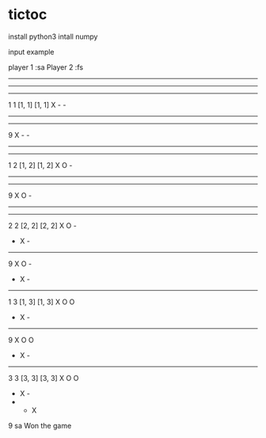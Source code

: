 # tictoc

install python3
intall numpy



input example

player 1 :sa
Player 2 :fs
- - - 
- - - 
- - - 

1 1
[1, 1]
[1, 1]
X - - 
- - - 
- - - 

9
X - - 
- - - 
- - - 

1 2
[1, 2]
[1, 2]
X O - 
- - - 
- - - 

9
X O - 
- - - 
- - - 

2 2
[2, 2]
[2, 2]
X O - 
- X - 
- - - 

9
X O - 
- X - 
- - - 

1 3
[1, 3]
[1, 3]
X O O 
- X - 
- - - 

9
X O O 
- X - 
- - - 

3 3
[3, 3]
[3, 3]
X O O 
- X - 
- - X 

9
sa Won the game
